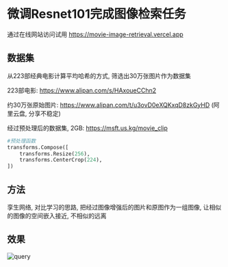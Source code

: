 # 微调Resnet101完成图像检索任务
通过在线网站访问试用 https://movie-image-retrieval.vercel.app

## 数据集
从223部经典电影计算平均哈希的方式, 筛选出30万张图片作为数据集

223部电影: https://www.alipan.com/s/HAxoueCChn2

约30万张原始图片: https://www.alipan.com/t/u3ovD0eXQKxqD8zkGyHD (阿里云盘, 分享不稳定)

经过预处理后的数据集, 2GB: https://msft.us.kg/movie_clip

```python
#预处理函数
transforms.Compose([
    transforms.Resize(256),
    transforms.CenterCrop(224),
])
```

## 方法
孪生网络, 对比学习的思路, 把经过图像增强后的图片和原图作为一组图像, 让相似的图像的空间嵌入接近, 不相似的远离

## 效果
![query](query.png)

